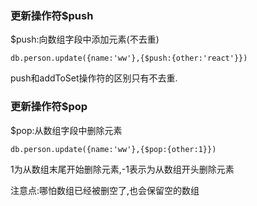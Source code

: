 ### 更新操作符$push

$push:向数组字段中添加元素(不去重)

```
db.person.update({name:'ww'},{$push:{other:'react'}})
```

push和addToSet操作符的区别只有不去重.


### 更新操作符$pop

$pop:从数组字段中删除元素

```
db.person.update({name:'ww'},{$pop:{other:1}})
```

1为从数组末尾开始删除元素,-1表示为从数组开头删除元素

注意点:哪怕数组已经被删空了,也会保留空的数组
